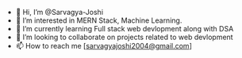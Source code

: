 - 👋 Hi, I’m @Sarvagya-Joshi
- 👀 I’m interested in MERN Stack, Machine Learning.
- 🌱 I’m currently learning Full stack web devlopment along with DSA
- 💞️ I’m looking to collaborate on projects related to web devlopment
- 📫 How to reach me [sarvagyajoshi2004@gmail.com]

<!---
Sarvagya-Joshi/Sarvagya-Joshi is a ✨ special ✨ repository because its `README.md` (this file) appears on your GitHub profile.
You can click the Preview link to take a look at your changes.
--->
